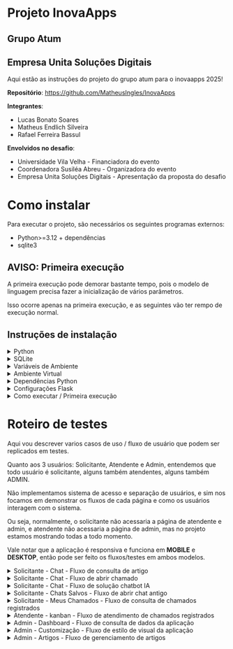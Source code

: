 # Projeto InovaApps
## Grupo Atum
## Empresa Unita Soluções Digitais
Aqui estão as instruções do projeto do grupo atum para o inovaapps 2025!

**Repositório**: https://github.com/MatheusIngles/InovaApps

**Integrantes**:
* Lucas Bonato Soares
* Matheus Endlich Silveira
* Rafael Ferreira Bassul

**Envolvidos no desafio**:
* Universidade Vila Velha - Financiadora do evento
* Coordenadora Susiléa Abreu - Organizadora do evento
* Empresa Unita Soluções Digitais - Apresentação da proposta do desafio

# Como instalar

Para executar o projeto, são necessários os seguintes programas externos:

* Python>=3.12 + dependências
* sqlite3

## AVISO: Primeira execução
A primeira execução pode demorar bastante tempo, pois o modelo de linguagem precisa fazer a inicialização de vários parâmetros.

Isso ocorre apenas na primeira execução, e as seguintes vão ter rempo de execução normal.

## Instruções de instalação

<details> 
<summary>
Python
</summary>
É necessário python versão 3.12 para cima instalado para executar o programa.

O python pode ser instalado seguindo o url: https://www.python.org/.

Em sistemas Windows, após a instalação, tenha certeza que o Python foi adicionado ao PATH do seu sistema. Isso pode ser verificando acessando "Váriaveis de Ambiente" > "Path".

Se houver os paths do python ali, está tudo certo, se não, você deve adicionar.
<hr>
</details>

<details> 
<summary>
SQLite
</summary>
Instalar não é estritamente necessário, mas pode evitar problemas ter uma instância do sqlite no seu computador.

O sqlite3 pode ser instalado acessando https://sqlite.org/download.html.

Para usuários windows, deve-se baixar a versão "tools" na seção de "Precompiled Binaries for Windows" dos downloads. Um exemplo de download a ser acessado: "sqlite-tools-win-x64-3500400.zip".

Após fazer o download, deve ser adicionado ao PATH do seu sistema.  Isso pode ser verificando acessando "Váriaveis de Ambiente" > "Path".

Se houver os paths do sqlite ali, está tudo certo, se não, você deve adicionar.
</details>

<details> 
<summary>
Variáveis de Ambiente
</summary>
Se você precisou instalar o python e o sqlite, ao final do processo você deve ter algo assim:

<img width="1141" height="501" alt="Instrucao variaveis" src="https://github.com/user-attachments/assets/9644d990-3d85-4f3c-ba8c-a4d07e1325b5" />

Se você não está vendo os PATHs do Python ou o Path do sqlite, busque o local de instalação dos seus arquivos e adicione aqui.

Por exemplo, meu sqlite está em ``C:\Program Files\sqlite``, então adiciono o Path:

<img width="571" height="501" alt="image" src="https://github.com/user-attachments/assets/f3aefa79-18ee-4a40-96cc-6675b20832f3" />

Após adicionar o PATH, clica "OK" em tudo e o path deve funcionar.

Para verificar se o path funciona, abra seu terminal e execute:
* ``py --version`` Para verificar se python esta instalado e com o path configurado
* ``sqlite3`` Para verificar se o sqlite está instalado e com o path configurado

<img width="814" height="421" alt="image" src="https://github.com/user-attachments/assets/c06f7fdf-1800-40ac-bf91-1cbea675b9e8" />


  

</details>


<details> 
<summary>
Ambiente Virtual
</summary>
Antes de instalar as dependências, é boa prática inicializar um ambiente virtual dentro do projeto. 

Com o projeto aberto no seu VScode, utilize o terminal para executar os seguintes passos:

* ``pip -m venv .venv`` | Você pode trocar ".venv" para o nome que quiser, mas vamos seguir aqui referindo ao ambiente virtual como ".venv".

Após esse comando, deve-se executar, a depender do seu sistema, o script de ativação do venv.

* WINDOWS: ``.venv/Scripts/activate``
* LINUX: ``source .venv/bin/activate``

Se houver problemas no Windows para executar o Script, pode ser necessário também executar o seguinte comando, antes de executar o script de ativação do venv:

* ``Set-ExecutionPolicy -ExecutionPolicy RemoteSigned -Scope Current``
</details>

<details> 
<summary>
Dependências Python
</summary>
Ao acessar o venv, você pode coletar as dependências usando o requirements.txt por meio do gerenciador de pacotes da sua preferência. 

Vamos seguir nas instruções usando o gerenciador pip, por ser o gerenciador padrão do python.

* ``pip install -r requirements.txt``
</details>

<details> 
<summary>
Configurações Flask
</summary>
Pode ser necessário configurar algumas variáveis do flask.

* Windows: ``set FLASK_APP=app.py``
* Linux: ``export FLASK_APP=app.py``
</details>

<details> 
<summary>
Como executar / Primeira execução
</summary>
Na pasta do projeto, com o terminal acessado no venv e as dependências instaladas, basta executar o comando:

* ``flask run``

**Atenção!** Ao realizar a primeira execução, algumas instalações adicionais vão ser realizadas para as dependências do projeto. 

Isso significa que a primeira execução vai demorar um pouco a mais para processar pois deve instalar esse arquivos auxiliares, mas execuções posteriores vão ocorrer normalmente pois tudo já vai estar instalado.
</details>

# Roteiro de testes

Aqui vou descrever varios casos de uso / fluxo de usuário que podem ser replicados em testes.

Quanto aos 3 usuários: Solicitante, Atendente e Admin, entendemos que todo usuário é solicitante, alguns também atendentes, alguns também ADMIN.

Não implementamos sistema de acesso e separação de usuários, e sim nos focamos em demonstrar os fluxos de cada página e como os usuários interagem com o sistema. 

Ou seja, normalmente, o solicitante não acessaria a página de atendente e admin, e atendente não acessaria a página de admin, mas no projeto estamos mostrando todas a todo momento.

Vale notar que a aplicação é responsiva e funciona em **MOBILE** e **DESKTOP**, então pode ser feito os fluxos/testes em ambos modelos.

<details>
<summary>
Solicitante - Chat - Fluxo de consulta de artigo
</summary>

| **caso** | Usuário solicitante vai ao chat, pergunta algo e a pergunta está na base de dados dos artigos |
|----------|----------------------------------------------------------------------------------------------|
| **fluxo** | Abre o chat, pergunta algo, chat responde com resposta padronizada do artigo. |

Nos artigos temos um tópico de "como instalar python". Tente perguntar ao chat como fazer a instalação do python, e ele deve responder:

* ``"Para instalar o Python, acesse o site oficial python.org, baixe o instalador correspondente ao seu sistema operacional (Windows, macOS ou Linux). Durante a instalação, marque a opção 'Add Python to PATH' para facilitar o uso via terminal. Após a instalação, abra o terminal ou prompt de comando e digite 'python --version' para verificar se foi instalado corretamente."``

Se a sua pergunta for **exatamente** "como instalar python", ele vai dar correspondência exata ao artigo registrado.

Se a sua pergunta for **semelhante** a "como instalar python", como por exemplo, "como baixar python no computador", ele vai dar correspondência aproximada ao artigo registrado.

No caso de correspondência exata, nada muda, ele simplesmente retorna a resposta predefinida.

No caso de correspondência aproximada, ele retorna a resposta predefinida e pergunta se a resposta atende a pergunta do usuário.

Se atende, uma solicitação de atualização dos artigos é enviada para o admin do sistema. Se aprovada por um admin, a correspondência aproximada dessa pergunta será considerada exata, via alteração dos artigos.

Se a resposta não atende, o usuário pode abrir chamado pré-preenchido pela IA ou então tentar resolver o problema via chat com a IA (caindo nos casos de testes seguintes).

Essa verificação de proximidade existe para que com o tempo, usuários alimentam a base de artigos com perguntas semelhantes de mesma resposta para melhorar cada vez mais a acurácia da ferramenta.

</details>

<details>
<summary>
Solicitante - Chat - Fluxo de abrir chamado
</summary>

| **caso** | Usuário solicitante vai ao chat, pergunta algo e a pergunta não está na base de dados dos artigos. Usuário escolhe abrir chamado. |
|----------|----------------------------------------------------------------------------------------------------------------------------------|
| **fluxo** | Abre o chat, pergunta algo, chat não encontra artigo, usuário escolhe abrir chamado |

Tente perguntar algo absurdo, como "como os dinossauros morreram?".

O chat deve informar que não achou a pergunta na base de dados, e vai dar a opção entre:

* Pesquisar na IA
* Abrir o chamado

Clique em Abrir o chamado, aguarde um instante, e um formulário pré-preenchido com os dados do chat vai ser gerado. Basta enviar o formulário e o chamado será registrado.

No exemplo dos dinossauros que dei, o formulário de chamado veio pré-preenchido como:

* **Título do Chamado**: Consulta sobre a extinção dos dinossauros
* **Descrição do Chamado**: O usuário solicitou informações sobre as causas da extinção dos dinossauros. Necessita-se de detalhes sobre teorias e evidências científicas.
* **Prioridade**: Baixa

</details>

<details>
<summary>
Solicitante - Chat - Fluxo de solução chatbot IA
</summary>

| **caso** | Usuário solicitante vai ao chat, pergunta algo e a pergunta não está na base de dados dos artigos. Usuário escolhe resolver problema via IA. |
|----------|-------------------------------------------------------------------------------------------------------------------------------------------|
| **fluxo** | Abre o chat, pergunta algo, chat não encontra artigo, usuário escolhe Pesquisar na IA |

Tente perguntar algo absurdo, como "como os dinossauros morreram?".

O chat deve informar que não achou a pergunta na base de dados, e vai dar a opção entre:

* Pesquisar na IA
* Abrir o chamado

Clique em Pesquisar na IA, e o chatbot deve responder com um texto gerado por LLM. No meu caso, respondeu:

*``"Resposta do bot: Olá! A extinção dos dinossauros, que ocorreu há cerca de 66 milhões de anos, foi causada principalmente por um evento catastrófico: a colisão de um asteroide gigante com a Terra. Esse impacto liberou uma energia colossal, provocando incêndios florestais, tsunamis, terremotos e uma nuvem de poeira que obscureceu o sol por um longo período. Sem luz solar, a fotossíntese foi interrompida, afetando toda a cadeia alimentar e levando à extinção de grande parte da vida no planeta, incluindo os dinossauros não-avianos."``

Após a resposta da IA, o usuário pode:

* Fechar o chat, satisfeito com a solução
* Clicar em ABRIR CHAMADO, para abrir chamado.
    * O botão de abrir chamado surge no topo da tela, a partir da primeira resposta do chatbot.

Clicando em Abrir Chamado após a resposta do chatbot IA, o formulário de chamado veio pré-preenchido da seguinte forma:

* **Título do Chamado**: Dúvida sobre extinção dos dinossauros
* **Descrição do Chamado**: O usuário questiona a causa da extinção dos dinossauros. Necessita de informações sobre os eventos que levaram à sua extinção.
* **Prioridade**: Baixa


</details>

<details>
<summary>
Solicitante - Chats Salvos - Fluxo de abrir chat antigo
</summary>

| **caso** | Usuário solicitante quer abrir um chat antigo |
|----------|-------------------------------------------------------------|
| **fluxo** | Abre o menu, clica em Chats Salvos, acessa o chat antigo. |

Usuário pode acessar os chats antigos dele abrindo a opção no menu, carregando chats antigos e permitindo interação para que usuário possa consultar respostas antigas ou continuar uma conversa que estava tendo.

</details>

<details>
<summary>
Solicitante - Meus Chamados - Fluxo de consulta de chamados registrados
</summary>

| **caso** | Usuário solicitante quer ver seus chamados registrados |
|----------|-------------------------------------------------------|
| **fluxo** | Abre o menu, clica em Meus Chamados |

Acessando a página de "Meus Chamados", temos uma lista de chamados criados de acordo com o banco de dados. Ou seja, se criar um chamado nos fluxos anteriores, vai surgir aqui.

Além disso, usuário pode criar um chamado nessa tela também, pelo botão "Novo Chamado".

Filtros permitem selecionar chamados específicos, filtrando por status e prioridade.

O status de cada chamado também é puxado do banco de dados, e o atendente pode mudar o estado desses chamados e isso é refletido nessa tela.

</details>

<details>
<summary>
Atendente - kanban - Fluxo de atendimento de chamados registrados
</summary>

| **caso** | Usuário atendente quer gerenciar seus chamados |
|----------|-----------------------------------------------|
| **fluxo** | Abre o menu, clica em Kanban |

Aqui o atendente acessa os chamados abertos.

Ele pode arrastar os cards entre as arraias, e isso reflete na tela de Meus Chamados do solicitante. Nota: Em responsividade Mobile, o atendente não arrasta os cards, e sim clica no card e depois na arraia de destino.

Atualmente, usamos o mesmo banco de dados, o que pode dar a impressão que o atendente está gerenciando os seus próprios chamados nessa tela. Na aplicação real, o atendente gerenciaria os chamados de outros solicitantes. 

Deixamos tudo junto para poupar tempo de desenvolvimento e apenas demonstrar a ideia de como seria a interação dos usuários com a aplicação.

</details>

<details>
<summary>
Admin - Dashboard - Fluxo de consulta de dados da aplicação
</summary>

| **caso** | Usuário admin quer ver os dados da aplicação |
|----------|---------------------------------------------|
| **fluxo** | Abre o menu, clica em Dashboard |

Novamente, apenas o ADMIN teria acesso a essa pagina, mas deixamos solto sem essa separação para poupar tempo.

Aqui os dados são novamente puxados do banco de dados, então pode arrastar chamados nas arraias e criar novos chamados para testar a alteração em tempo real dos dados do dashboad.

Os unicos dados falsos, que não representam o sistema, são Tempo médio de resposta e Chamados por mês, pois não seria possível coletar dados suficientes para alimentar esses campos no tempo do desafio.

Além disso, no final da pagina, existe a "Atividade Recente", onde pode ser visto as ultimas 3 alterações feitas. Na aplicação real, daria para ver a auditoria de todos os chamados, não só os ultimos 3.

</details>

<details>
<summary>
Admin - Customização - Fluxo de estilo de visual da aplicação
</summary>

| **caso** | Usuário admin quer editar a aparência da aplicação |
|----------|---------------------------------------------------|
| **fluxo** | Abre o menu, clica em Customização |

Novamente, apenas o ADMIN teria acesso a essa pagina, mas deixamos solto sem essa separação para poupar tempo.

Aqui é possivel editar o estilo da aplicação, para que cada empresa possa ter controle da identidade visual da solução para se adequar ao seu desejo.

Por meio dos temas predefinidos, seria possivel a equipe entregar a solução já no formado que a empresa quer, e a empresa não precisa fazer isso manualmente.

O que essa pagina faz não é delegar a responsabilidade de identidade visual a empresa, e sim permitir que, após a entrega, a empresa possa alterar e gerenciar isso de forma facil.

Alterações seriam facilmente reversíveis apenas clicando de volta no tema predefinido.

Ao terminar de modificar tudo, usuário pode clicar em salvar configurações para aplicar as alterações.

</details>

<details>
<summary>
Admin - Artigos - Fluxo de gerenciamento de artigos
</summary>

| **caso** | Usuário admin quer gerenciar os artigos do chat |
|----------|------------------------------------------------|
| **fluxo** | Abre o menu, clica em Artigos |

Novamente, apenas o ADMIN teria acesso a essa pagina, mas deixamos solto sem essa separação para poupar tempo.

Nessa pagina o admin pode ver os artigos registrados no sistema, e também as solicitações de artigo novo gerado nos fluxo de chatbot IA no chat.

Ao aceitar uma solicitação, ela é adicionada aos artigos, o que iria permitir o chat de ter maior acurácia ao responder perguntas de tópico semelhante no futuro.

Admin pode clicar em uma solicitação e em APROVAR para adicionar aos artigos registrados.

</details>
